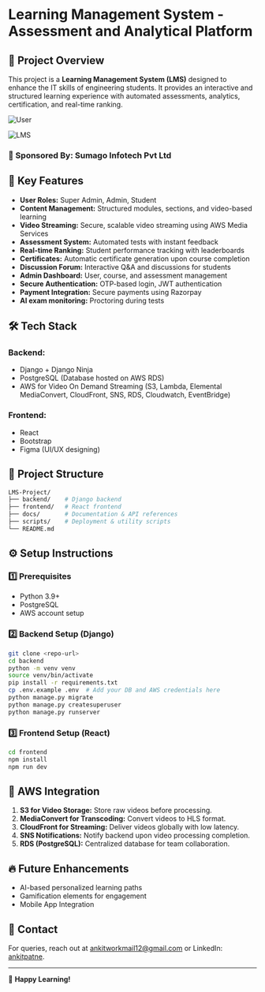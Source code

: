 # Learning Management System - Assessment and Analytical Platform

## 📌 Project Overview
This project is a **Learning Management System (LMS)** designed to enhance the IT skills of engineering students. It provides an interactive and structured learning experience with automated assessments, analytics, certification, and real-time ranking.

![User](https://github.com/user-attachments/assets/449c54ed-04c9-4cce-9fbd-ae78f1d1d77e)

![LMS](https://github.com/user-attachments/assets/347de76a-b96f-418b-ac47-677d842b7a87)


### 🚀 Sponsored By: **Sumago Infotech Pvt Ltd**

## 🌟 Key Features
- **User Roles:** Super Admin, Admin, Student
- **Content Management:** Structured modules, sections, and video-based learning
- **Video Streaming:** Secure, scalable video streaming using AWS Media Services
- **Assessment System:** Automated tests with instant feedback
- **Real-time Ranking:** Student performance tracking with leaderboards
- **Certificates:** Automatic certificate generation upon course completion
- **Discussion Forum:** Interactive Q&A and discussions for students
- **Admin Dashboard:** User, course, and assessment management
- **Secure Authentication:** OTP-based login, JWT authentication
- **Payment Integration:** Secure payments using Razorpay
- **AI exam monitoring:** Proctoring during tests

## 🛠️ Tech Stack
### **Backend:**
- Django + Django Ninja
- PostgreSQL (Database hosted on AWS RDS)
- AWS for Video On Demand Streaming (S3, Lambda, Elemental MediaConvert, CloudFront, SNS, RDS, Cloudwatch, EventBridge)

### **Frontend:**
- React
- Bootstrap
- Figma (UI/UX designing)

[//]: # (### **Cloud & DevOps:**)
<!-- [//]: # (- AWS (RDS, S3, Lambda, API Gateway, CloudFront, SNS)) -->
<!-- [//]: # (- Docker (Containerization)) -->

## 📂 Project Structure
```bash
LMS-Project/
├── backend/    # Django backend
├── frontend/   # React frontend
├── docs/       # Documentation & API references
├── scripts/    # Deployment & utility scripts
└── README.md
```

## ⚙️ Setup Instructions
### 1️⃣ Prerequisites
- Python 3.9+
- PostgreSQL
- AWS account setup

### 2️⃣ Backend Setup (Django)
```bash
git clone <repo-url>
cd backend
python -m venv venv
source venv/bin/activate
pip install -r requirements.txt
cp .env.example .env  # Add your DB and AWS credentials here
python manage.py migrate
python manage.py createsuperuser
python manage.py runserver
```

### 3️⃣ Frontend Setup (React)
```bash
cd frontend
npm install
npm run dev
```

## 📡 AWS Integration
1. **S3 for Video Storage:** Store raw videos before processing.
2. **MediaConvert for Transcoding:** Convert videos to HLS format.
3. **CloudFront for Streaming:** Deliver videos globally with low latency.
4. **SNS Notifications:** Notify backend upon video processing completion.
5. **RDS (PostgreSQL):** Centralized database for team collaboration.

<!--
## 📝 API Endpoints
- `POST /api/upload-video/` → Upload video
- `GET /api/videos/` → List available videos
- `POST /api/submit-test/` → Submit assessment
- `GET /api/ranking/` → Get student ranking
-->

## 🔥 Future Enhancements
- AI-based personalized learning paths
- Gamification elements for engagement
- Mobile App Integration

## 📧 Contact
For queries, reach out at [ankitworkmail12@gmail.com](ankitworkmail12@gmail.com
) or LinkedIn: [ankitpatne](https://www.linkedin.com/in/ankitpatne/).

---
🎉 **Happy Learning!**


